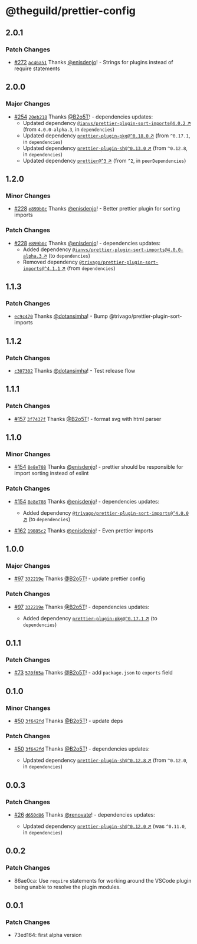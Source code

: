# @theguild/prettier-config

## 2.0.1

### Patch Changes

- [#272](https://github.com/the-guild-org/shared-config/pull/272)
  [`ac46a51`](https://github.com/the-guild-org/shared-config/commit/ac46a5120b36e6b1193f6672ccbf47923eb95924)
  Thanks [@enisdenjo](https://github.com/enisdenjo)! - Strings for plugins instead of require
  statements

## 2.0.0

### Major Changes

- [#254](https://github.com/the-guild-org/shared-config/pull/254)
  [`20eb218`](https://github.com/the-guild-org/shared-config/commit/20eb218296e24aa225a2a3957047aff6ffdbd205)
  Thanks [@B2o5T](https://github.com/B2o5T)! - dependencies updates:
  - Updated dependency
    [`@ianvs/prettier-plugin-sort-imports@4.0.2` ↗︎](https://www.npmjs.com/package/@ianvs/prettier-plugin-sort-imports/v/4.0.2)
    (from `4.0.0-alpha.3`, in `dependencies`)
  - Updated dependency
    [`prettier-plugin-pkg@^0.18.0` ↗︎](https://www.npmjs.com/package/prettier-plugin-pkg/v/0.18.0)
    (from `^0.17.1`, in `dependencies`)
  - Updated dependency
    [`prettier-plugin-sh@^0.13.0` ↗︎](https://www.npmjs.com/package/prettier-plugin-sh/v/0.13.0)
    (from `^0.12.8`, in `dependencies`)
  - Updated dependency [`prettier@^3` ↗︎](https://www.npmjs.com/package/prettier/v/3.0.0) (from
    `^2`, in `peerDependencies`)

## 1.2.0

### Minor Changes

- [#228](https://github.com/the-guild-org/shared-config/pull/228)
  [`e899b0c`](https://github.com/the-guild-org/shared-config/commit/e899b0cba701d9b1e7fe193679a5f0a43324100b)
  Thanks [@enisdenjo](https://github.com/enisdenjo)! - Better prettier plugin for sorting imports

### Patch Changes

- [#228](https://github.com/the-guild-org/shared-config/pull/228)
  [`e899b0c`](https://github.com/the-guild-org/shared-config/commit/e899b0cba701d9b1e7fe193679a5f0a43324100b)
  Thanks [@enisdenjo](https://github.com/enisdenjo)! - dependencies updates:
  - Added dependency
    [`@ianvs/prettier-plugin-sort-imports@4.0.0-alpha.3` ↗︎](https://www.npmjs.com/package/@ianvs/prettier-plugin-sort-imports/v/4.0.0)
    (to `dependencies`)
  - Removed dependency
    [`@trivago/prettier-plugin-sort-imports@^4.1.1` ↗︎](https://www.npmjs.com/package/@trivago/prettier-plugin-sort-imports/v/4.1.1)
    (from `dependencies`)

## 1.1.3

### Patch Changes

- [`ec9c470`](https://github.com/the-guild-org/shared-config/commit/ec9c4703445a62dc1e3e58c978cd3dd359526c63)
  Thanks [@dotansimha](https://github.com/dotansimha)! - Bump @trivago/prettier-plugin-sort-imports

## 1.1.2

### Patch Changes

- [`c307302`](https://github.com/the-guild-org/shared-config/commit/c30730275a7f442c613b7d5268da4dd2ad004950)
  Thanks [@dotansimha](https://github.com/dotansimha)! - Test release flow

## 1.1.1

### Patch Changes

- [#157](https://github.com/the-guild-org/shared-config/pull/157)
  [`3f7437f`](https://github.com/the-guild-org/shared-config/commit/3f7437f6430459661b5d40b3f6f49666042b4122)
  Thanks [@B2o5T](https://github.com/B2o5T)! - format svg with html parser

## 1.1.0

### Minor Changes

- [#154](https://github.com/the-guild-org/shared-config/pull/154)
  [`8e8e708`](https://github.com/the-guild-org/shared-config/commit/8e8e70847a71de1e5395c1b5a7211a910328daf0)
  Thanks [@enisdenjo](https://github.com/enisdenjo)! - prettier should be responsible for import
  sorting instead of eslint

### Patch Changes

- [#154](https://github.com/the-guild-org/shared-config/pull/154)
  [`8e8e708`](https://github.com/the-guild-org/shared-config/commit/8e8e70847a71de1e5395c1b5a7211a910328daf0)
  Thanks [@enisdenjo](https://github.com/enisdenjo)! - dependencies updates:

  - Added dependency
    [`@trivago/prettier-plugin-sort-imports@^4.0.0` ↗︎](https://www.npmjs.com/package/@trivago/prettier-plugin-sort-imports/v/4.0.0)
    (to `dependencies`)

- [#162](https://github.com/the-guild-org/shared-config/pull/162)
  [`19085c2`](https://github.com/the-guild-org/shared-config/commit/19085c22066663353b49e1b1618b259863d70410)
  Thanks [@enisdenjo](https://github.com/enisdenjo)! - Even prettier imports

## 1.0.0

### Major Changes

- [#97](https://github.com/the-guild-org/shared-config/pull/97)
  [`332219e`](https://github.com/the-guild-org/shared-config/commit/332219e166ac43a96ce6470c5b4e9a1243f71774)
  Thanks [@B2o5T](https://github.com/B2o5T)! - update prettier config

### Patch Changes

- [#97](https://github.com/the-guild-org/shared-config/pull/97)
  [`332219e`](https://github.com/the-guild-org/shared-config/commit/332219e166ac43a96ce6470c5b4e9a1243f71774)
  Thanks [@B2o5T](https://github.com/B2o5T)! - dependencies updates:

  - Added dependency
    [`prettier-plugin-pkg@^0.17.1` ↗︎](https://www.npmjs.com/package/prettier-plugin-pkg/v/0.17.1)
    (to `dependencies`)

## 0.1.1

### Patch Changes

- [#73](https://github.com/the-guild-org/shared-config/pull/73)
  [`570f65a`](https://github.com/the-guild-org/shared-config/commit/570f65a26e22049abc1a5a27c7f3ccb5f39d8e7a)
  Thanks [@B2o5T](https://github.com/B2o5T)! - add `package.json` to `exports` field

## 0.1.0

### Minor Changes

- [#50](https://github.com/the-guild-org/shared-config/pull/50)
  [`3f642fd`](https://github.com/the-guild-org/shared-config/commit/3f642fd029f946fe3013066b6c1545507ffbeba5)
  Thanks [@B2o5T](https://github.com/B2o5T)! - update deps

### Patch Changes

- [#50](https://github.com/the-guild-org/shared-config/pull/50)
  [`3f642fd`](https://github.com/the-guild-org/shared-config/commit/3f642fd029f946fe3013066b6c1545507ffbeba5)
  Thanks [@B2o5T](https://github.com/B2o5T)! - dependencies updates:

  - Updated dependency
    [`prettier-plugin-sh@^0.12.8` ↗︎](https://www.npmjs.com/package/prettier-plugin-sh/v/null)
    (from `^0.12.0`, in `dependencies`)

## 0.0.3

### Patch Changes

- [#26](https://github.com/the-guild-org/shared-config/pull/26)
  [`d650d86`](https://github.com/the-guild-org/shared-config/commit/d650d86fe164f52b17a0486ab8fcf721b205235e)
  Thanks [@renovate](https://github.com/apps/renovate)! - dependencies updates:

  - Updated dependency
    [`prettier-plugin-sh@^0.12.0` ↗︎](https://www.npmjs.com/package/prettier-plugin-sh/v/^0.12.0)
    (was `^0.11.0`, in `dependencies`)

## 0.0.2

### Patch Changes

- 86ae0ca: Use `require` statements for working around the VSCode plugin being unable to resolve the
  plugin modules.

## 0.0.1

### Patch Changes

- 73ed164: first alpha version
